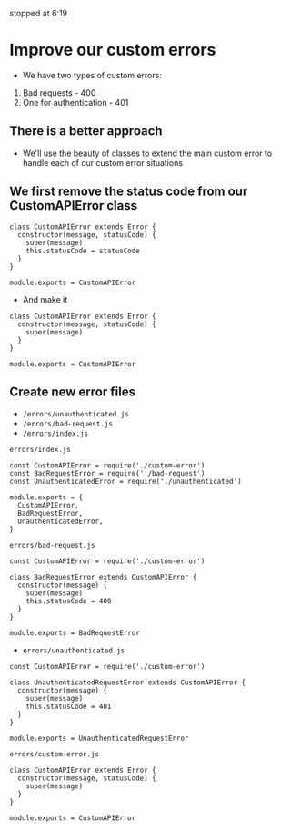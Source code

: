 stopped at 6:19
# Improve our custom errors
* We have two types of custom errors:

1. Bad requests - 400 
2. One for authentication - 401

## There is a better approach
* We'll use the beauty of classes to extend the main custom error to handle each of our custom error situations

## We first remove the status code from our CustomAPIError class

```
class CustomAPIError extends Error {
  constructor(message, statusCode) {
    super(message)
    this.statusCode = statusCode
  }
}

module.exports = CustomAPIError
```

* And make it

```
class CustomAPIError extends Error {
  constructor(message, statusCode) {
    super(message)
  }
}

module.exports = CustomAPIError
```

## Create new error files
* `/errors/unauthenticated.js`
* `/errors/bad-request.js`
* `/errors/index.js`

`errors/index.js`

```
const CustomAPIError = require('./custom-error')
const BadRequestError = require('./bad-request')
const UnauthenticatedError = require('./unauthenticated')

module.exports = {
  CustomAPIError,
  BadRequestError,
  UnauthenticatedError,
}

```

`errors/bad-request.js`

```
const CustomAPIError = require('./custom-error')

class BadRequestError extends CustomAPIError {
  constructor(message) {
    super(message)
    this.statusCode = 400
  }
}

module.exports = BadRequestError

```

* `errors/unauthenticated.js`

```
const CustomAPIError = require('./custom-error')

class UnauthenticatedRequestError extends CustomAPIError {
  constructor(message) {
    super(message)
    this.statusCode = 401
  }
}

module.exports = UnauthenticatedRequestError

```

`errors/custom-error.js`

```
class CustomAPIError extends Error {
  constructor(message, statusCode) {
    super(message)
  }
}

module.exports = CustomAPIError

```

